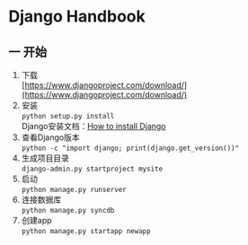Django Handbook
===

一 开始
---
1. 下载<br/>[https://www.djangoproject.com/download/](https://www.djangoproject.com/download/)
2. 安装<br/>`python setup.py install`<br/>Django安装文档：[How to install Django](https://docs.djangoproject.com/en/1.5/topics/install/)
3. 查看Django版本<br/> `python -c "import django; print(django.get_version())"
`
4. 生成项目目录<br/>`django-admin.py startproject mysite`
5. 启动<br/>`python manage.py runserver`
6. 连接数据库<br/>`python manage.py syncdb`
7. 创建app<br/>`python manage.py startapp newapp`
